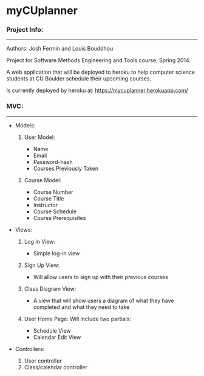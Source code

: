 # myCUplanner

### Project Info:
------

Authors: Josh Fermin and Louis Bouddhou

Project for Software Methods Engineering and Tools course, Spring 2014.

A web application that will be deployed to heroku to help computer science students at CU Boulder schedule their upcoming courses.

Is currently deployed by heroku at: https://mycuplanner.herokuapp.com/

### MVC:
------
* Models: 

	1. User Model:
		* Name
		* Email
		* Password-hash
		* Courses Previously Taken

	2. Course Model:
		* Course Number
		* Course Title
		* Instructor
		* Course Schedule
		* Course Prerequisites


* Views:
	1. Log In View:
		* Simple log-in view

	2. Sign Up View:
		* Will allow users to sign up with their previous courses

	3. Class Diagram View:
		* A view that will show users a diagram of what they have completed and what they need to take

	4. User Home Page: Will include two partials:
		* Schedule View
		* Calendar Edit View

* Controllers:
	1. User controller
	2. Class/calendar controller


